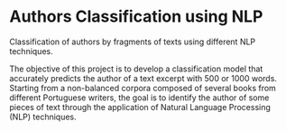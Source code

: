 # Authors Classification using NLP

Classification of authors by fragments of texts using different NLP techniques.

The objective of this project is to develop a classification model that accurately predicts the author of a text excerpt with 500 or 1000
words.
Starting from a non-balanced corpora composed of several books from different Portuguese writers, the goal is to identify the
author of some pieces of text through the application of Natural Language Processing
(NLP) techniques.
